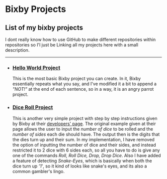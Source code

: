 # Bixby Projects
## List of my bixby projects

I dont really know how to use GitHub to make different repositories within repositories so I'l just be Linking all my projects here with a small description.
___

- ### [Hello World Project](https://github.com/akshat9000/Hello-World-bixby)
  This is the most basic Bixby project you can create. In it, Bixby essentially repeats what you say, and I've modified it a bit to append a *"NOT!"* at the end of each sentence,   so in a way, it is an angry parrot project.

- ### [Dice Roll Project](https://github.com/akshat9000/Bixby-Dice-Roll)
  This is another very simple project with step by step instructions given by Bixby at their [developers' page](https://bixbydevelopers.com/dev/docs/sample-capsules). The original   example given at their page allows the user to input the *number of dice* to be rolled and the *number of sides* each die should have. The output then is the digits that the       dies turn up and their sum. In my implementation, I have removed the option of inputting the number of dice and their sides, and instead restricted it to 2 dice with 6 sides       each, so all you have to do is give any one of the commands *Roll, Roll Dice, Drop, Drop Dice*. Also I have added a feature of detecting *Snake-Eyes*, which is basically when     both the dice turn up *'1'*, so it kind of looks like snake's eyes, and its also a common gambler's lingo.
